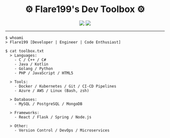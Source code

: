 <h1 align="center">⚙️ Flare199's Dev Toolbox ⚙️</h1>

<p align="center">
  <img src="https://img.shields.io/badge/Code-C,%20C++,%20C#,%20Java,%20Kotlin,%20Golang,%20JavaScript,%20PHP,%20Python,%20HTML5-blue?style=for-the-badge" />
  <img src="https://img.shields.io/badge/Tools-Docker,%20Kubernetes,%20Azure,%20AWS,%20Linux-critical?style=for-the-badge" />
</p>

---

```shell
$ whoami
> Flare199 [Developer | Engineer | Code Enthusiast]

$ cat toolbox.txt
  > Languages:
    - C / C++ / C#
    - Java / Kotlin
    - Golang / Python
    - PHP / JavaScript / HTML5

  > Tools:
    - Docker / Kubernetes / Git / CI-CD Pipelines
    - Azure / AWS / Linux (Bash, zsh)
  
  > Databases:
    - MySQL / PostgreSQL / MongoDB

  > Frameworks:
    - React / Flask / Spring / Node.js

  > Other:
    - Version Control / DevOps / Microservices
